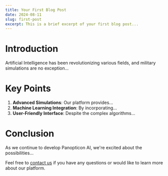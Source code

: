 ```yaml
---
title: Your First Blog Post
date: 2024-08-11
slug: first-post
excerpt: This is a brief excerpt of your first blog post...
---
```


# Introduction

Artificial Intelligence has been revolutionizing various fields, and military simulations are no exception...

# Key Points

1. **Advanced Simulations**: Our platform provides...
2. **Machine Learning Integration**: By incorporating...
3. **User-Friendly Interface**: Despite the complex algorithms...

# Conclusion

As we continue to develop Panopticon AI, we're excited about the possibilities...

Feel free to [contact us](/contact) if you have any questions or would like to learn more about our platform.